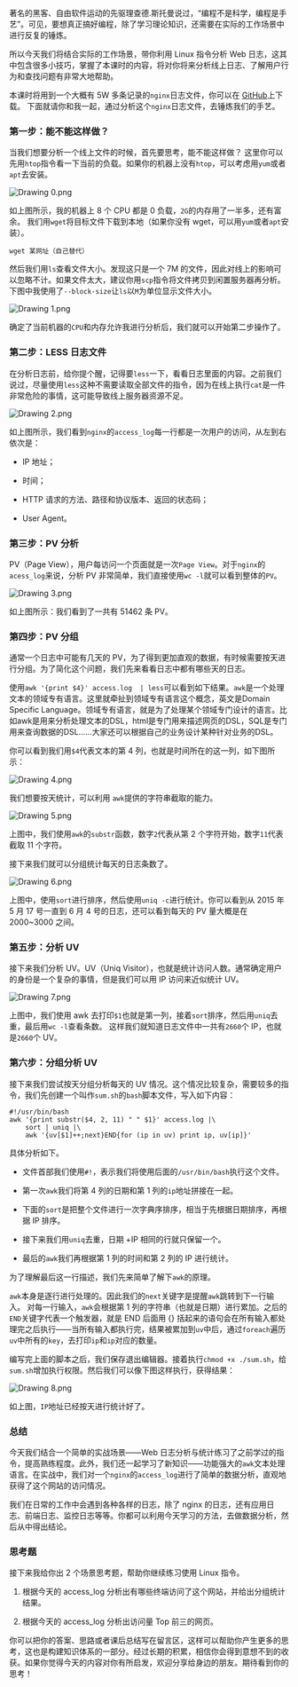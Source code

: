 著名的黑客、自由软件运动的先驱理查德.斯托曼说过，“编程不是科学，编程是手艺”。可见，要想真正搞好编程，除了学习理论知识，还需要在实际的工作场景中进行反复的锤炼。

所以今天我们将结合实际的工作场景，带你利用 Linux 指令分析 Web 日志，这其中包含很多小技巧，掌握了本课时的内容，将对你将来分析线上日志、了解用户行为和查找问题有非常大地帮助。

本课时将用到一个大概有 5W 多条记录的`nginx`日志文件，你可以在 [GitHub](https://github.com/ramroll/lagou-os/blob/main/access.log)上下载。 下面就请你和我一起，通过分析这个`nginx`日志文件，去锤炼我们的手艺。

### 第一步：能不能这样做？

当我们想要分析一个线上文件的时候，首先要思考，能不能这样做？ 这里你可以先用`htop`指令看一下当前的负载。如果你的机器上没有`htop`，可以考虑用`yum`或者`apt`去安装。

![Drawing 0.png](https://s0.lgstatic.com/i/image/M00/5C/7F/CgqCHl-BkJ6AcP32AAduMy8fcSw412.png)

如上图所示，我的机器上 8 个 CPU 都是 0 负载，`2G`的内存用了一半多，还有富余。 我们用`wget`将目标文件下载到本地（如果你没有 wget，可以用`yum`或者`apt`安装）。

    wget 某网址（自己替代）
    

然后我们用`ls`查看文件大小。发现这只是一个 7M 的文件，因此对线上的影响可以忽略不计。如果文件太大，建议你用`scp`指令将文件拷贝到闲置服务器再分析。下图中我使用了`--block-size`让`ls`以`M`为单位显示文件大小。

![Drawing 1.png](https://s0.lgstatic.com/i/image/M00/5C/74/Ciqc1F-BkKeAQDs9AACqJbZ2jCM025.png)

确定了当前机器的`CPU`和内存允许我进行分析后，我们就可以开始第二步操作了。

### 第二步：LESS 日志文件

在分析日志前，给你提个醒，记得要`less`一下，看看日志里面的内容。之前我们说过，尽量使用`less`这种不需要读取全部文件的指令，因为在线上执行`cat`是一件非常危险的事情，这可能导致线上服务器资源不足。

![Drawing 2.png](https://s0.lgstatic.com/i/image/M00/5C/7F/CgqCHl-BkK6AcDGvAAjaPXe-Nbc605.png)

如上图所示，我们看到`nginx`的`access_log`每一行都是一次用户的访问，从左到右依次是：

*   IP 地址；
    
*   时间；
    
*   HTTP 请求的方法、路径和协议版本、返回的状态码；
    
*   User Agent。
    

### 第三步：PV 分析

PV（Page View），用户每访问一个页面就是一次`Page View`。对于`nginx`的`acess_log`来说，分析 PV 非常简单，我们直接使用`wc -l`就可以看到整体的`PV`。

![Drawing 3.png](https://s0.lgstatic.com/i/image/M00/5C/74/Ciqc1F-BkL6AGiY-AABQPMnGu40979.png)

如上图所示：我们看到了一共有 51462 条 PV。

### 第四步：PV 分组

通常一个日志中可能有几天的 PV，为了得到更加直观的数据，有时候需要按天进行分组。为了简化这个问题，我们先来看看日志中都有哪些天的日志。

使用`awk '{print $4}' access.log  | less`可以看到如下结果。`awk`是一个处理文本的领域专有语言。这里就牵扯到领域专有语言这个概念，英文是Domain Specific Language。领域专有语言，就是为了处理某个领域专门设计的语言。比如awk是用来分析处理文本的DSL，html是专门用来描述网页的DSL，SQL是专门用来查询数据的DSL……大家还可以根据自己的业务设计某种针对业务的DSL。

你可以看到我们用`$4`代表文本的第 4 列，也就是时间所在的这一列，如下图所示：

![Drawing 4.png](https://s0.lgstatic.com/i/image/M00/5C/7F/CgqCHl-BkMaAb421AAGUr-N08hM187.png)

我们想要按天统计，可以利用 `awk`提供的字符串截取的能力。

![Drawing 5.png](https://s0.lgstatic.com/i/image/M00/5C/7F/CgqCHl-BkMuAKo9UAAIcPR902XQ858.png)

上图中，我们使用`awk`的`substr`函数，数字`2`代表从第 2 个字符开始，数字`11`代表截取 11 个字符。

接下来我们就可以分组统计每天的日志条数了。

![Drawing 6.png](https://s0.lgstatic.com/i/image/M00/5C/7F/CgqCHl-BkNGAB-VgAASNmct9nQA628.png)

上图中，使用`sort`进行排序，然后使用`uniq -c`进行统计。你可以看到从 2015 年 5 月 17 号一直到 6 月 4 号的日志，还可以看到每天的 PV 量大概是在 2000~3000 之间。

### 第五步：分析 UV

接下来我们分析 UV。UV（Uniq Visitor），也就是统计访问人数。通常确定用户的身份是一个复杂的事情，但是我们可以用 IP 访问来近似统计 UV。

![Drawing 7.png](https://s0.lgstatic.com/i/image/M00/5C/74/Ciqc1F-BkNeAam2YAACxCjlKsvc488.png)

上图中，我们使用 awk 去打印`$1`也就是第一列，接着`sort`排序，然后用`uniq`去重，最后用`wc -l`查看条数。 这样我们就知道日志文件中一共有`2660`个 IP，也就是`2660`个 UV。

### 第六步：分组分析 UV

接下来我们尝试按天分组分析每天的 UV 情况。这个情况比较复杂，需要较多的指令，我们先创建一个叫作`sum.sh`的`bash`脚本文件，写入如下内容：

    #!/usr/bin/bash
    awk '{print substr($4, 2, 11) " " $1}' access.log |\
    	sort | uniq |\
    	awk '{uv[$1]++;next}END{for (ip in uv) print ip, uv[ip]}'
    

具体分析如下。

*   文件首部我们使用`#!`，表示我们将使用后面的`/usr/bin/bash`执行这个文件。
    
*   第一次`awk`我们将第 4 列的日期和第 1 列的`ip`地址拼接在一起。
    
*   下面的`sort`是把整个文件进行一次字典序排序，相当于先根据日期排序，再根据 IP 排序。
    
*   接下来我们用`uniq`去重，日期 +IP 相同的行就只保留一个。
    
*   最后的`awk`我们再根据第 1 列的时间和第 2 列的 IP 进行统计。
    

为了理解最后这一行描述，我们先来简单了解下`awk`的原理。

`awk`本身是逐行进行处理的。因此我们的`next`关键字是提醒`awk`跳转到下一行输入。 对每一行输入，`awk`会根据第 1 列的字符串（也就是日期）进行累加。之后的`END`关键字代表一个触发器，就是 END 后面用 {} 括起来的语句会在所有输入都处理完之后执行——当所有输入都执行完，结果被累加到`uv`中后，通过`foreach`遍历`uv`中所有的`key`，去打印`ip`和`ip`对应的数量。

编写完上面的脚本之后，我们保存退出编辑器。接着执行`chmod +x ./sum.sh`，给`sum.sh`增加执行权限。然后我们可以像下图这样执行，获得结果：

![Drawing 8.png](https://s0.lgstatic.com/i/image/M00/5C/7F/CgqCHl-BkOKAfpNwAAOFk0EhDjU183.png)

如上图，`IP`地址已经按天进行统计好了。

### 总结

今天我们结合一个简单的实战场景——Web 日志分析与统计练习了之前学过的指令，提高熟练程度。此外，我们还一起学习了新知识——功能强大的`awk`文本处理语言。在实战中，我们对一个`nginx`的`access_log`进行了简单的数据分析，直观地获得了这个网站的访问情况。

我们在日常的工作中会遇到各种各样的日志，除了 nginx 的日志，还有应用日志、前端日志、监控日志等等。你都可以利用今天学习的方法，去做数据分析，然后从中得出结论。

### 思考题

接下来我给你出 2 个场景思考题，帮助你继续练习使用 Linux 指令。

1.  根据今天的 access\_log 分析出有哪些终端访问了这个网站，并给出分组统计结果。
    
2.  根据今天的 access\_log 分析出访问量 Top 前三的网页。
    

你可以把你的答案、思路或者课后总结写在留言区，这样可以帮助你产生更多的思考，这也是构建知识体系的一部分。经过长期的积累，相信你会得到意想不到的收获。如果你觉得今天的内容对你有所启发，欢迎分享给身边的朋友。期待看到你的思考！